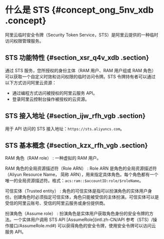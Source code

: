 # 什么是 STS {#concept_ong_5nv_xdb .concept}

阿里云临时安全令牌（Security Token Service，STS）是阿里云提供的一种临时访问权限管理服务。

## STS 功能特性 {#section_xsr_q4v_xdb .section}

通过 STS 服务，您所授权的身份主体（RAM 用户、RAM 用户组或 RAM 角色）可以获取一个自定义时效和访问权限的临时访问令牌。STS 令牌持有者可以通过以下方式访问阿里云资源：

-   通过编程方式访问被授权的阿里云服务 API。
-   登录阿里云控制台操作被授权的云资源。

## STS 接入地址 {#section_ijw_rfh_vgb .section}

用于 API 访问的 STS 接入地址：`https://sts.aliyuncs.com`。

## STS 基本概念 {#section_kzx_rfh_vgb .section}

 RAM 角色（RAM role）
 :   一种虚拟的 RAM 用户。

  RAM 角色的全局资源描述符（Role ARN）
 :   Role ARN 是角色的全局资源描述符（Aliyun Resource Name， 简称 ARN），用来指定具体角色。每个角色都有一个唯一的全局资源描述符。格式：`acs:ram::$accountID:role/$roleName`。

  可信实体（Trusted entity）
 :   角色的可信实体是指可以扮演角色的实体用户身份。创建角色时必须指定可信实体，角色只能被受信的主体扮演。可信实体可以是受信的阿里云账号、受信的阿里云服务或身份提供商。

  扮演角色（Assume role）
 :   扮演角色是实体用户获取角色身份的安全令牌的方法。一个实体用户调用 STS API [AssumeRole](intl.zh-CN/API 参考（STS）/操作接口/AssumeRole.md#) 可以获得角色的安全令牌，使用安全令牌可以访问云服务 API。

 
